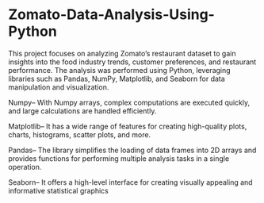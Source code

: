 # Zomato-Data-Analysis-Using-Python
This project focuses on analyzing Zomato’s restaurant dataset to gain insights into the food industry trends, customer preferences, and restaurant performance. The analysis was performed using Python, leveraging libraries such as Pandas, NumPy, Matplotlib, and Seaborn for data manipulation and visualization.

Numpy–      With Numpy arrays, complex computations are executed quickly, and large calculations are handled efficiently.

Matplotlib– It has a wide range of features for creating high-quality plots, charts, histograms, scatter plots, and more.

Pandas–     The library simplifies the loading of data frames into 2D arrays and provides functions for performing multiple analysis tasks in a single operation.

Seaborn–    It offers a high-level interface for creating visually appealing and informative statistical graphics
